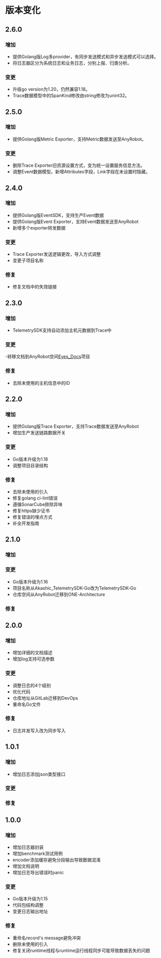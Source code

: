 # 版本变化

## 2.6.0

### 增加

- 提供Golang版Log多provider，有同步发送模式和异步发送模式可以选择。
- 将日志器区分为系统日志和业务日志，分别上报、归类分析。

### 变更

- 升级go version为1.20，仍然兼容1.18。
- Trace数据模型中的SpanKind修改由string修改为unint32。

## 2.5.0

### 增加

- 提供Golang版Metric Exporter，支持Metric数据发送至AnyRobot。

### 变更

- 删除Trace Exporter旧资源设置方式，变为统一设置服务信息方法。
- 调整Event数据模型。新增Attributes字段，Link字段在未设置时隐藏。

## 2.4.0

### 增加

- 提供Golang版EventSDK，支持生产Event数据
- 提供Golang版Event Exporter，支持Event数据发送至AnyRobot
- 新增多个exporter转发数据

### 变更

- Trace Exporter发送逻辑更改，导入方式调整
- 变更子项目名称

### 修复

- 修复文档中的失效链接

## 2.3.0

### 增加

- TelemetrySDK支持自动添加主机元数据到Trace中

### 变更

-转移文档到AnyRobot空间[Eyes_Docs](https://devops.aishu.cn/AISHUDevOps/AnyRobot/_git/Eyes_Docs?path=%2F%E5%8F%AF%E8%A7%82%E6%B5%8B%E6%80%A7%E5%BC%80%E5%8F%91%E8%80%85%E6%8C%87%E5%8D%97%2FTelemetrySDK%E5%BC%80%E5%8F%91%E8%80%85%E6%8C%87%E5%8D%97&version=GBdevelop)项目

### 修复

- 去除未使用的主机信息中的ID

## 2.2.0

### 增加

- 提供Golang版Trace Exporter，支持Trace数据发送至AnyRobot
- 增加生产发送链路数据开关

### 变更

- Go版本升级为1.18
- 调整项目目录结构

### 修复

- 去除未使用的引入
- 修复golang ci-lint错误
- 遵循SonarCube排除异味
- 修复https缺少证书
- 修复错误的埋点方式
- 补全开发指南

## 2.1.0

### 增加

### 变更

- Go版本升级为1.16
- 项目名称从Akashic_TelemetrySDK-Go改为TelemetrySDK-Go
- 仓库空间从AnyRobot迁移到ONE-Architecture

### 修复

## 2.0.0

### 增加

- 增加详细的文档描述
- 增加log支持可选参数

### 变更

- 调整日志的4个级别
- 优化代码
- 仓库地址从GitLab迁移到DevOps
- 重命名Go文件

### 修复

- 日志并发写入改为同步写入

## 1.0.1

### 增加

- 增加日志添加json类型接口

### 变更

### 修复

## 1.0.0

### 增加

- 增加日志器封装
- 增加benchmark测试用例
- encoder添加缓存避免分段输出导致数据混淆
- 增加文档说明
- 增加日志导出错误时panic

### 变更

- Go版本升级为1.15
- 代码包结构调整
- 变更日志输出地址

### 修复

- 重命名record's message避免冲突
- 删除未使用的引入
- 修复关闭runtime线程与runtime运行线程同步可能导致数据丢失的问题